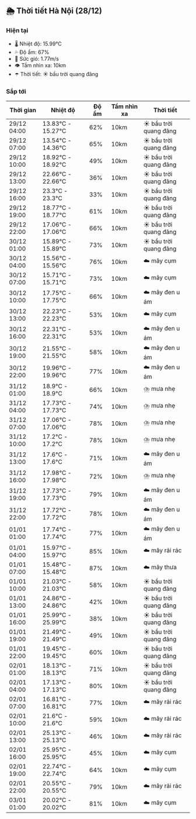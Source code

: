 ## 🌦️ Thời tiết Hà Nội (28/12)

### Hiện tại

- 🌡️ Nhiệt độ: 15.99℃
- 💦 Độ ẩm: 67%
- 💨 Sức gió: 1.77m/s
- 👁️ Tầm nhìn xa: 10km
- ☂️ Thời tiết: ☀️ bầu trời quang đãng

### Sắp tới

| Thời gian | Nhiệt độ | Độ ẩm | Tầm nhìn xa | Thời tiết |
| --- | --- | --- | --- | --- |
| 29/12 04:00 | 13.83℃ - 15.27℃ | 62% | 10km | ☀️ bầu trời quang đãng |
| 29/12 07:00 | 13.54℃ - 14.36℃ | 65% | 10km | ☀️ bầu trời quang đãng |
| 29/12 10:00 | 18.92℃ - 18.92℃ | 49% | 10km | ☀️ bầu trời quang đãng |
| 29/12 13:00 | 22.66℃ - 22.66℃ | 36% | 10km | ☀️ bầu trời quang đãng |
| 29/12 16:00 | 23.3℃ - 23.3℃ | 33% | 10km | ☀️ bầu trời quang đãng |
| 29/12 19:00 | 18.77℃ - 18.77℃ | 61% | 10km | ☀️ bầu trời quang đãng |
| 29/12 22:00 | 17.06℃ - 17.06℃ | 66% | 10km | ☀️ bầu trời quang đãng |
| 30/12 01:00 | 15.89℃ - 15.89℃ | 73% | 10km | ☀️ bầu trời quang đãng |
| 30/12 04:00 | 15.56℃ - 15.56℃ | 76% | 10km | ☁️ mây cụm |
| 30/12 07:00 | 15.71℃ - 15.71℃ | 73% | 10km | ☁️ mây cụm |
| 30/12 10:00 | 17.75℃ - 17.75℃ | 66% | 10km | ☁️ mây đen u ám |
| 30/12 13:00 | 22.23℃ - 22.23℃ | 53% | 10km | ☁️ mây cụm |
| 30/12 16:00 | 22.31℃ - 22.31℃ | 53% | 10km | ☁️ mây đen u ám |
| 30/12 19:00 | 21.55℃ - 21.55℃ | 58% | 10km | ☁️ mây đen u ám |
| 30/12 22:00 | 19.96℃ - 19.96℃ | 77% | 10km | ☁️ mây đen u ám |
| 31/12 01:00 | 18.9℃ - 18.9℃ | 66% | 10km | ⛈️ mưa nhẹ |
| 31/12 04:00 | 17.73℃ - 17.73℃ | 74% | 10km | ⛈️ mưa nhẹ |
| 31/12 07:00 | 17.06℃ - 17.06℃ | 78% | 10km | ⛈️ mưa nhẹ |
| 31/12 10:00 | 17.2℃ - 17.2℃ | 78% | 10km | ⛈️ mưa nhẹ |
| 31/12 13:00 | 17.6℃ - 17.6℃ | 71% | 10km | ☁️ mây đen u ám |
| 31/12 16:00 | 17.98℃ - 17.98℃ | 72% | 10km | ⛈️ mưa nhẹ |
| 31/12 19:00 | 17.73℃ - 17.73℃ | 79% | 10km | ☁️ mây đen u ám |
| 31/12 22:00 | 17.72℃ - 17.72℃ | 78% | 10km | ☁️ mây đen u ám |
| 01/01 01:00 | 17.74℃ - 17.74℃ | 77% | 10km | ☁️ mây đen u ám |
| 01/01 04:00 | 15.97℃ - 15.97℃ | 85% | 10km | ☁️ mây rải rác |
| 01/01 07:00 | 15.48℃ - 15.48℃ | 87% | 10km | ☁️ mây thưa |
| 01/01 10:00 | 21.03℃ - 21.03℃ | 58% | 10km | ☀️ bầu trời quang đãng |
| 01/01 13:00 | 24.86℃ - 24.86℃ | 42% | 10km | ☀️ bầu trời quang đãng |
| 01/01 16:00 | 25.99℃ - 25.99℃ | 38% | 10km | ☀️ bầu trời quang đãng |
| 01/01 19:00 | 21.49℃ - 21.49℃ | 49% | 10km | ☀️ bầu trời quang đãng |
| 01/01 22:00 | 19.45℃ - 19.45℃ | 60% | 10km | ☀️ bầu trời quang đãng |
| 02/01 01:00 | 18.13℃ - 18.13℃ | 71% | 10km | ☀️ bầu trời quang đãng |
| 02/01 04:00 | 17.13℃ - 17.13℃ | 80% | 10km | ☀️ bầu trời quang đãng |
| 02/01 07:00 | 16.81℃ - 16.81℃ | 77% | 10km | ☁️ mây rải rác |
| 02/01 10:00 | 21.6℃ - 21.6℃ | 59% | 10km | ☁️ mây rải rác |
| 02/01 13:00 | 25.13℃ - 25.13℃ | 46% | 10km | ☁️ mây rải rác |
| 02/01 16:00 | 25.95℃ - 25.95℃ | 45% | 10km | ☁️ mây cụm |
| 02/01 19:00 | 22.74℃ - 22.74℃ | 64% | 10km | ☁️ mây cụm |
| 02/01 22:00 | 20.55℃ - 20.55℃ | 79% | 10km | ☁️ mây rải rác |
| 03/01 01:00 | 20.02℃ - 20.02℃ | 81% | 10km | ☁️ mây cụm |
